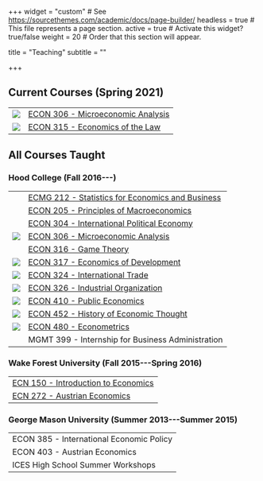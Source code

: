 +++
widget = "custom"  # See https://sourcethemes.com/academic/docs/page-builder/
headless = true  # This file represents a page section.
active = true  # Activate this widget? true/false
weight = 20  # Order that this section will appear.

title = "Teaching"
subtitle = ""

+++

## Current Courses (Spring 2021)

|    |     |
|:---:|:----|
| ![](https://nostalgic-mcnulty-931307.netlify.app/img/micro_hex.png) | [ECON 306 - Microeconomic Analysis](http://microS21.classes.ryansafner.com) |
| ![](https://nostalgic-mcnulty-931307.netlify.app/img/law_hex.png) | [ECON 315 - Economics of the Law](http://lawS21.classes.ryansafner.com) |

## All Courses Taught

### Hood College (Fall 2016---)

|    |     |
|:---:|:----|
|     | [ECMG 212 - Statistics for Economics and Business](courses/ECMG-212) |
|     | [ECON 205 - Principles of Macroeconomics](courses/ECON-205) |
|     | [ECON 304 - International Political Economy](courses/ECON-304) |
| ![](https://nostalgic-mcnulty-931307.netlify.app/img/micro_hex.png) | [ECON 306 - Microeconomic Analysis](http://microF20.classes.ryansafner.com) |
|     | [ECON 316 - Game Theory](courses/ECON-316) |
| ![](https://nostalgic-mcnulty-931307.netlify.app/img/dev_hex.png) | [ECON 317 - Economics of Development](https://devf19.classes.ryansafner.com) |
| ![](https://nostalgic-mcnulty-931307.netlify.app/img/trade_hex.png) | [ECON 324 - International Trade](http://tradeF20.classes.ryansafner.com) |
| ![](https://nostalgic-mcnulty-931307.netlify.app/img/io_hex.png) | [ECON 326 - Industrial Organization](https://ios20.classes.ryansafner.com) |
| ![](https://nostalgic-mcnulty-931307.netlify.app/img/public_hex.png) | [ECON 410 - Public Economics](https://publics20.classes.ryansafner.com) |
| ![](https://nostalgic-mcnulty-931307.netlify.app/img/thought_hex.png) | [ECON 452 - History of Economic Thought](http://thoughtF20.classes.ryansafner.com) |
| ![](https://nostalgic-mcnulty-931307.netlify.app/img/metrics_hex.png) | [ECON 480 - Econometrics](http://metricsF20.classes.ryansafner.com) |
|    | MGMT 399 - Internship for Business Administration |

### Wake Forest University (Fall 2015---Spring 2016)

|     |
|:----|
| [ECN 150 - Introduction to Economics](https://www.dropbox.com/s/w03rizmeov387tb/ECN_150C_Syllabus_Safner.pdf?dl=0) |
| [ECN 272 - Austrian Economics](https://www.dropbox.com/s/f1ddw84rggv7zod/Austrian_Economics_Syllabus.pdf?dl=0) |

### George Mason University (Summer 2013---Summer 2015)

|     |
|:----|
| ECON 385 - International Economic Policy |
| ECON 403 - Austrian Economics |
| ICES High School Summer Workshops |
